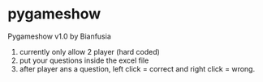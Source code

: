 # pygameshow
Pygameshow v1.0 by Bianfusia
1. currently only allow 2 player (hard coded)
2. put your questions inside the excel file
3. after player ans a question, left click = correct and right click = wrong.
